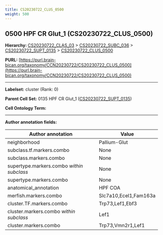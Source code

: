 ```yaml
---
title: CS20230722_CLUS_0500
weight: 500
---
```

## 0500 HPF CR Glut_1 (CS20230722_CLUS_0500)
<b>Hierarchy: </b>
[CS20230722_CLAS_03](../CS20230722_CLAS_03) >
[CS20230722_SUBC_036](../CS20230722_SUBC_036) >
[CS20230722_SUPT_0135](../CS20230722_SUPT_0135) >
[CS20230722_CLUS_0500](../CS20230722_CLUS_0500)

**PURL:** [https://purl.brain-bican.org/taxonomy/CCN20230722/CS20230722_CLUS_0500](https://purl.brain-bican.org/taxonomy/CCN20230722/CS20230722_CLUS_0500)

---


**Labelset:** cluster (Rank: 0)

**Parent Cell Set:** 0135 HPF CR Glut_1 ([CS20230722_SUPT_0135](../CS20230722_SUPT_0135))



**Cell Ontology Term:** 

[MARKER GENES.]: #


---

[TRANSFERRED ANNOTATIONS.]: #


[AUTHOR ANNOTATION FIELDS.]: #


**Author annotation fields:**

| Author annotation | Value |
|-------------------|-------|
|neighborhood|Pallium-Glut|
|subclass.tf.markers.combo|None|
|subclass.markers.combo|None|
|supertype.markers.combo _within subclass_|None|
|supertype.markers.combo|None|
|anatomical_annotation|HPF COA|
|merfish.markers.combo|Slc7a10,Ecel1,Fam163a|
|cluster.TF.markers.combo|Trp73,Lef1,Ebf3|
|cluster.markers.combo _within subclass_|Lef1|
|cluster.markers.combo|Trp73,Vmn2r1,Lef1|
